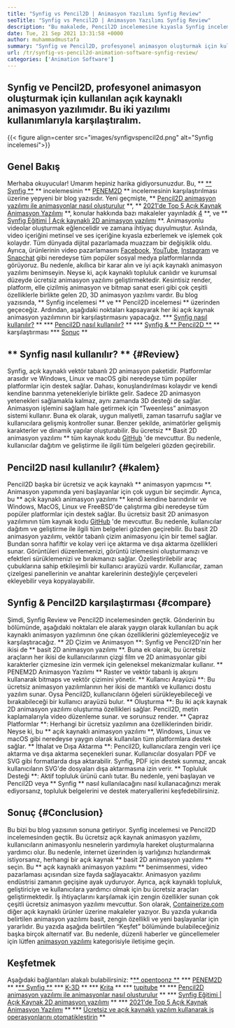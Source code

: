 ```yaml
---
title: "Synfig vs Pencil2D | Animasyon Yazılımı Synfig Review" 
seoTitle: "Synfig vs Pencil2D | Animasyon Yazılımı Synfig Review" 
description: "Bu makalede, Pencil2D incelemesine kıyasla Synfig incelemesi yapacağız. Her ikisi de önde gelen açık kaynaklı animasyon yazılımı kendi kendine barındırılmış ve zengin özelliklidir." 
date: Tue, 21 Sep 2021 13:31:58 +0000
author: muhammadmustafa
summary: "Synfig ve Pencil2D, profesyonel animasyon oluşturmak için kullanılan açık kaynaklı animasyon yazılımıdır. Bu iki yazılımı kullanımlarıyla karşılaştıralım." 
url: /tr/synfig-vs-pencil2d-animation-software-synfig-review/
categories: ['Animation Software']
---
```


## Synfig ve Pencil2D, profesyonel animasyon oluşturmak için kullanılan açık kaynaklı animasyon yazılımıdır. Bu iki yazılımı kullanımlarıyla karşılaştıralım.

{{< figure align=center src="images/synfigvspencil2d.png" alt="Synfig incelemesi">}}


## Genel Bakış
Merhaba okuyucular! Umarım hepiniz harika gidiyorsunuzdur. Bu, ** [** Synfig **][1] ** incelemesinin ** [PENEM2D][2] ** incelemesinin karşılaştırılması üzerine yepyeni bir blog yazısıdır. Yeni geçmişte, ** [Pencil2D animasyon yazılımı ile animasyonlar nasıl oluşturulur][3] **, ** [2021'de Top 5 Açık Kaynak Animasyon Yazılımı][4] **, konular hakkında bazı makaleler yayınladık [4] **, ve ** [Synfig Eğitimi | Açık kaynaklı 2D animasyon yazılımı][5] **. Animasyonlu videolar oluşturmak eğlencelidir ve zamana ihtiyaç duyulmuştur. Aslında, video içeriğini metinsel ve ses içeriğine kıyasla ezberlemek ve işlemek çok kolaydır. Tüm dünyada dijital pazarlamada muazzam bir değişiklik oldu. Ayrıca, ürünlerinin video pazarlamasını [Facebook][6], [YouTube][7], [Instagram][8] ve [Snapchat][9] gibi neredeyse tüm popüler sosyal medya platformlarında görüyoruz.
Bu nedenle, akıllıca bir karar alın ve iyi açık kaynaklı animasyon yazılımı benimseyin. Neyse ki, açık kaynaklı topluluk canlıdır ve kurumsal düzeyde ücretsiz animasyon yazılımı geliştirmektedir. Kesintisiz render, platform, elle çizilmiş animasyon ve bitmap sanat eseri gibi çok çeşitli özelliklerle birlikte gelen 2D, 3D animasyon yazılımı vardır. Bu blog yazısında, ** Synfig incelemesi ** ve ** Pencil2D incelemesi ** üzerinden geçeceğiz. Ardından, aşağıdaki noktaları kapsayarak her iki açık kaynak animasyon yazılımının bir karşılaştırmasını yapacağız.
  *** [Synfig nasıl kullanılır?][10] **
  *** [Pencil2D nasıl kullanılır?][11] **
  *** [Synfig & ** Pencil2D **][12] ** karşılaştırması
  *** [Sonuç][13] **

## ** Synfig nasıl kullanılır? ** {#Review}
Synfig, açık kaynaklı vektör tabanlı 2D animasyon paketidir. Platformlar arasıdır ve Windows, Linux ve macOS gibi neredeyse tüm popüler platformlar için destek sağlar. Dahası, konuşlandırılması kolaydır ve kendi kendine barınma yetenekleriyle birlikte gelir. Sadece 2D animasyon yetenekleri sağlamakla kalmaz, aynı zamanda 3D desteği de sağlar. Animasyon işlemini sağlam hale getirmek için “Tweenless” animasyon sistemi kullanır. Buna ek olarak, uygun maliyetli, zaman tasarrufu sağlar ve kullanıcılara gelişmiş kontroller sunar. Benzer şekilde, animatörler gelişmiş karakterler ve dinamik yapılar oluşturabilir. Bu ücretsiz ** Basit 2D animasyon yazılımı ** tüm kaynak kodu [GitHub][14] 'de mevcuttur. Bu nedenle, kullanıcılar dağıtım ve geliştirme ile ilgili tüm belgeleri gözden geçirebilir.

## Pencil2D nasıl kullanılır? {#kalem}
Pencil2D başka bir ücretsiz ve açık kaynaklı ** animasyon yapımcısı **. Animasyon yapımında yeni başlayanlar için çok uygun bir seçimdir. Ayrıca, bu ** açık kaynaklı animasyon yazılımı ** kendi kendine barındırılır ve Windows, MacOS, Linux ve FreeBSD'de çalıştırma gibi neredeyse tüm popüler platformlar için destek sağlar. Bu ücretsiz basit 2D animasyon yazılımının tüm kaynak kodu [GitHub][15] 'de mevcuttur. Bu nedenle, kullanıcılar dağıtım ve geliştirme ile ilgili tüm belgeleri gözden geçirebilir. Bu basit 2D animasyon yazılımı, vektör tabanlı çizim animasyonu için bir temel sağlar. Bundan sonra hafiftir ve kolay veri içe aktarma ve dışa aktarma özellikleri sunar. Görüntüleri düzenlemenizi, görüntü izlemesini oluşturmanızı ve efektleri sürüklemenizi ve bırakmanızı sağlar. Özelleştirilebilir araç çubuklarına sahip etkileşimli bir kullanıcı arayüzü vardır. Kullanıcılar, zaman çizelgesi panellerinin ve anahtar karelerinin desteğiyle çerçeveleri ekleyebilir veya kopyalayabilir.

## Synfig & Pencil2D karşılaştırması {#compare}
Şimdi, Synfig Review ve Pencil2D incelemesinden geçtik. Gönderinin bu bölümünde, aşağıdaki noktaları ele alarak yaygın olarak kullanılan bu açık kaynaklı animasyon yazılımının öne çıkan özelliklerini gözlemleyeceğiz ve karşılaştıracağız.
** 2D Çizim ve Animasyon **: Synfig ve Pencil2D'nin her ikisi de ** basit 2D animasyon yazılımı **. Buna ek olarak, bu ücretsiz araçların her ikisi de kullanıcılarının çizgi film ve 2D animasyonlar gibi karakterler çizmesine izin vermek için geleneksel mekanizmalar kullanır. ** PENEM2D Animasyon Yazılımı ** Raster ve vektör tabanlı iş akışını kullanarak bitmaps ve vektör çizimini yönetir.
** Kullanıcı Arayüzü **: Bu ücretsiz animasyon yazılımlarının her ikisi de mantıklı ve kullanıcı dostu yazılım sunar. Oysa Pencil2D, kullanıcıların öğeleri sürükleyebileceği ve bırakabileceği bir kullanıcı arayüzü bulur.
** Oluşturma **: Bu iki açık kaynak 2D animasyon yazılımı oluşturma özellikleri sağlar. Pencil2D, metin kaplamalarıyla video düzenleme sunar. ve sorunsuz render.
** Çapraz Platformlar **: Herhangi bir ücretsiz yazılımın ana özelliklerinden biridir. Neyse ki, bu ** açık kaynaklı animasyon yazılımı **, Windows, Linux ve macOS gibi neredeyse yaygın olarak kullanılan tüm platformlara destek sağlar.
** İthalat ve Dışa Aktarma **: Pencil2D, kullanıcılara zengin veri içe aktarma ve dışa aktarma seçenekleri sunar. Kullanıcılar dosyaları PDF ve SVG gibi formatlarda dışa aktarabilir. Synfig, PDF için destek sunmaz, ancak kullanıcıların SVG'de dosyaları dışa aktarmasına izin verir.
** Topluluk Desteği **: Aktif topluluk ürünü canlı tutar. Bu nedenle, yeni başlayan ve Pencil2D veya ** Synfig ** nasıl kullanılacağını nasıl kullanacağınızı merak ediyorsanız, topluluk belgelerini ve destek materyallerini keşfedebilirsiniz.

## Sonuç {#Conclusion}
Bu bizi bu blog yazısının sonuna getiriyor. Synfig incelemesi ve Pencil2D incelemesinden geçtik. Bu ücretsiz açık kaynak animasyon yazılımı, kullanıcıların animasyonlu nesnelerin yardımıyla hareket oluşturmalarına yardımcı olur. Bu nedenle, internet üzerinden iş varlığınızı hızlandırmak istiyorsanız, herhangi bir açık kaynak ** basit 2D animasyon yazılımı ** seçin. Bu ** açık kaynaklı animasyon yazılımı ** benimsenmesi, video pazarlaması açısından size fayda sağlayacaktır. Animasyon yazılımı endüstrisi zamanın geçişine ayak uyduruyor. Ayrıca, açık kaynaklı topluluk, geliştiriciye ve kullanıcılara yardımcı olmak için bu ücretsiz araçları geliştirmektedir. İş ihtiyaçlarını karşılamak için zengin özellikler sunan çok çeşitli ücretsiz animasyon yazılımı mevcuttur.
Son olarak, [Containerize.com][16] diğer açık kaynaklı ürünler üzerine makaleler yazıyor. Bu yazıda yukarıda belirtilen animasyon yazılımı basit, zengin özellikli ve yeni başlayanlar için yararlıdır. Bu yazıda aşağıda belirtilen “Keşfet” bölümünde bulabileceğiniz başka birçok alternatif var. Bu nedenle, düzenli haberler ve güncellemeler için lütfen [animasyon yazılımı][17] kategorisiyle iletişime geçin.

## Keşfetmek
Aşağıdaki bağlantıları alakalı bulabilirsiniz:
  *[** opentoonz **][18]
  *** [PENEM2D][2] **
  *[** Synfig **][1]
  *** [K-3D][19] **
  *** [Krita][20] **
  *** [tupitube][21] **
  *** [Pencil2D animasyon yazılımı ile animasyonlar nasıl oluşturulur][3] **
  *** [Synfig Eğitimi | Açık Kaynak 2D animasyon yazılımı][5] **
  *** [2021'de Top 5 Açık Kaynak Animasyon Yazılımı][4] **
  *** [Ücretsiz ve açık kaynaklı yazılım kullanarak iş operasyonlarını otomatikleştirin][22] **

  
[1]: https://products.containerize.com/animation-software/synfig/
[2]: https://products.containerize.com/animation-software/pencil2d/
[3]: https://blog.containerize.com/animation-software/how-to-create-animations-with-pencil2d-animation-software/
[4]: https://blog.containerize.com/animation-software/top-5-open-source-animation-software-in-2021/
[5]: https://blog.containerize.com/animation-software/synfig-tutorial-an-open-source-2d-animation-software/
[6]: https://www.facebook.com/
[7]: https://www.youtube.com/
[8]: http://instagram.com/
[9]: https://www.snapchat.com/
[10]: #review
[11]: #pencil
[12]: #compare
[13]: #Conclusion
[14]: https://github.com/synfig/synfig
[15]: https://github.com/pencil2d/pencil
[16]: https://www.containerize.com/
[17]: https://products.containerize.com/animation-software/
[18]: https://products.containerize.com/animation-software/opentoonz/
[19]: https://products.containerize.com/animation-software/k3d/
[20]: https://products.containerize.com/animation-software/krita/
[21]: https://products.containerize.com/animation-software/tupitube/
[22]: https://blog.containerize.com/blogging/automate-business-operations-using-open-source-software/

